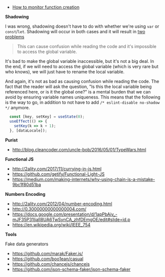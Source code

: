 - [How to monitor function creation](https://nikgrozev.com/2019/04/07/reacts-usecallback-and-usememo-hooks-by-example/)

**Shadowing**

I was wrong, shadowing doesn't have to do with whether we're using `var` or `const`/`let`. Shadowing will occur in both cases and it will result in [two problems](https://eslint.org/docs/rules/no-shadow#top)

> This can cause confusion while reading the code and it's impossible to access the global variable.

It's bad to make the global variable inaccessible, but it's not a big deal. In the end, if we will need to access the global variable (which is very rare but who knows), we will just have to rename the local variable.

And again, it's not as bad as causing confusion while reading the code. The fact that the reader will ask the question, "Is this the local variable being referenced here, or is it the global one?" is a mental burden that we can avoid by ensuring variable names uniqueness. This means that the following is the way to go, in addition to not have to add `/* eslint-disable no-shadow */` anymore.

```js
  const [key, setKey] = useState(0);
  useEffect(() => {
    setKey(k => k + 1);
  }, [dataLocale]);
```

**Purist**

- http://blog.cleancoder.com/uncle-bob/2016/05/01/TypeWars.html

**Functional JS**

- http://2ality.com/2017/11/currying-in-js.html
- https://github.com/getify/Functional-Light-JS
- https://medium.com/making-internets/why-using-chain-is-a-mistake-9bc1f80d51ba

**Numbers Encoding**

- http://2ality.com/2012/04/number-encoding.html
- http://0.30000000000000004.com/
- https://docs.google.com/presentation/d/1apPbAiv_-mJF35P31IjaII8UA6TwSynCA_zhfDEmgOE/edit#slide=id.p
- https://en.wikipedia.org/wiki/IEEE_754

**Tools**

Fake data generators

- https://github.com/marak/Faker.js/
- https://github.com/boo1ean/casual
- https://github.com/chancejs/chancejs
- https://github.com/json-schema-faker/json-schema-faker
